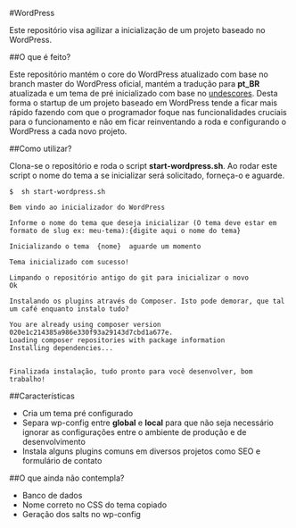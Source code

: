 #WordPress

Este repositório visa agilizar a inicialização de um projeto baseado no WordPress.

##O que é feito?

Este repositório mantém o core do WordPress atualizado com base no branch master do WordPress oficial, mantém a tradução para **pt_BR** atualizada e um tema de pré inicializado com base no [undescores](http://underscores.me/). Desta forma o startup de um projeto baseado em WordPress tende a ficar mais rápido fazendo com que o programador foque nas funcionalidades cruciais para o funcionamento e não em ficar reinventando a roda e configurando o WordPress a cada novo projeto.

##Como utilizar?

Clona-se o repositório e roda o script **start-wordpress.sh**. Ao rodar este script o nome do tema a se inicializar será solicitado, forneça-o e aguarde.

```shell
$  sh start-wordpress.sh 

Bem vindo ao inicializador do WordPress

Informe o nome do tema que deseja inicializar (O tema deve estar em formato de slug ex: meu-tema):{digite aqui o nome do tema}

Inicializando o tema  {nome}  aguarde um momento

Tema inicializado com sucesso!

Limpando o repositório antigo do git para inicializar o novo
Ok

Instalando os plugins através do Composer. Isto pode demorar, que tal um café enquanto instalo tudo?

You are already using composer version 020e1c214385a986e330f93a29143d7cbd1a677e.
Loading composer repositories with package information
Installing dependencies...


Finalizada instalação, tudo pronto para você desenvolver, bom trabalho!

```

##Características

 - Cria um tema pré configurado
 - Separa wp-config entre **global** e **local** para que não seja necessário ignorar as configurações entre  o ambiente de produção e de desenvolvimento
 - Instala alguns plugins comuns em diversos projetos como SEO e formulário de contato

##O que ainda não contempla?

 - Banco de dados
 - Nome correto no CSS do tema copiado
 - Geração dos salts no wp-config
